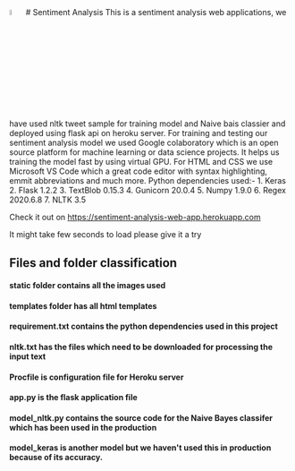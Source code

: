 <img style="width:5%; height:15%'" src="https://github.com/g-paras/sentiment-analysis-api/blob/master/static/icon.png?raw=true">
# Sentiment Analysis 
This is a sentiment analysis web applications, we have used nltk tweet sample for training model and Naive bais classier and deployed using flask api on heroku server.
For training and testing our sentiment analysis model we used Google colaboratory which is an open source platform for machine learning or data science projects.
It helps us training the model fast by using virtual GPU.
For HTML and CSS we use Microsoft VS Code which a great code editor with syntax highlighting, emmit abbreviations and much more.
Python dependencies used:-
1. Keras
2. Flask 1.2.2
3. TextBlob 0.15.3
4. Gunicorn 20.0.4
5. Numpy 1.9.0
6. Regex 2020.6.8
7. NLTK 3.5

Check it out on 
https://sentiment-analysis-web-app.herokuapp.com

It might take few seconds to load please give it a try

## Files and folder classification
#### static folder contains all the images used
#### templates folder has all html templates
#### requirement.txt contains the python dependencies used in this project
#### nltk.txt has the files which need to be downloaded for processing the input text
#### Procfile is configuration file for Heroku server
#### app.py is the flask application file
#### model_nltk.py contains the source code for the Naive Bayes classifer which has been used in the production
#### model_keras is another model but we haven't used this in production because of its accuracy.